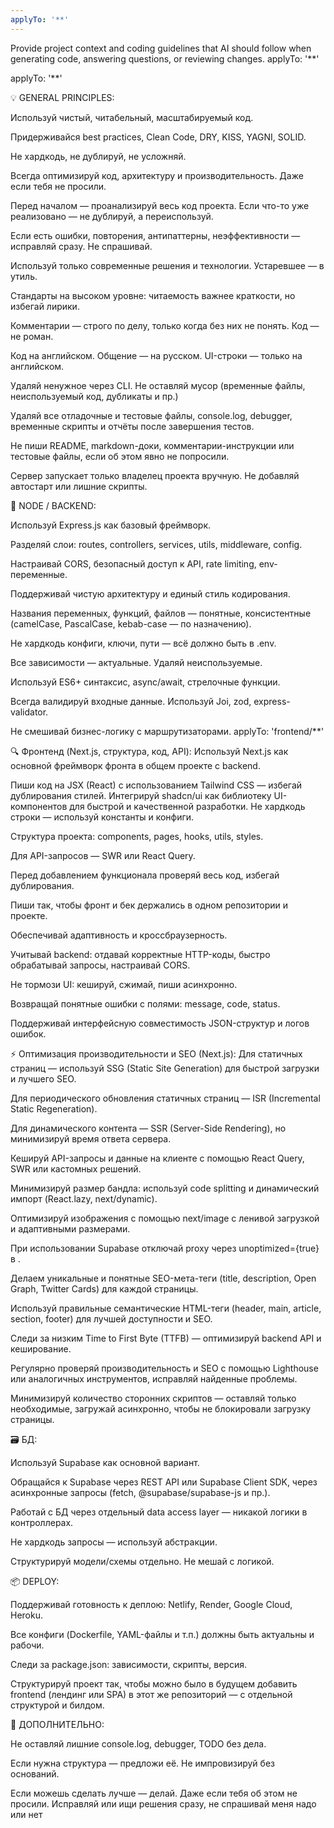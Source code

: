 ```yaml
---
applyTo: '**'
---
```

Provide project context and coding guidelines that AI should follow when generating code, answering questions, or reviewing changes.
applyTo: '**'

applyTo: '**'

💡 GENERAL PRINCIPLES:

Используй чистый, читабельный, масштабируемый код.

Придерживайся best practices, Clean Code, DRY, KISS, YAGNI, SOLID.

Не хардкодь, не дублируй, не усложняй.

Всегда оптимизируй код, архитектуру и производительность. Даже если тебя не просили.

Перед началом — проанализируй весь код проекта. Если что-то уже реализовано — не дублируй, а переиспользуй.

Если есть ошибки, повторения, антипаттерны, неэффективности — исправляй сразу. Не спрашивай.

Используй только современные решения и технологии. Устаревшее — в утиль.

Стандарты на высоком уровне: читаемость важнее краткости, но избегай лирики.

Комментарии — строго по делу, только когда без них не понять. Код — не роман.

Код на английском. Общение — на русском. UI-строки — только на английском.

Удаляй ненужное через CLI. Не оставляй мусор (временные файлы, неиспользуемый код, дубликаты и пр.)

Удаляй все отладочные и тестовые файлы, console.log, debugger, временные скрипты и отчёты после завершения тестов.

Не пиши README, markdown-доки, комментарии-инструкции или тестовые файлы, если об этом явно не попросили.

Сервер запускает только владелец проекта вручную. Не добавляй автостарт или лишние скрипты.

🚀 NODE / BACKEND:

Используй Express.js как базовый фреймворк.

Разделяй слои: routes, controllers, services, utils, middleware, config.

Настраивай CORS, безопасный доступ к API, rate limiting, env-переменные.

Поддерживай чистую архитектуру и единый стиль кодирования.

Названия переменных, функций, файлов — понятные, консистентные (camelCase, PascalCase, kebab-case — по назначению).

Не хардкодь конфиги, ключи, пути — всё должно быть в .env.

Все зависимости — актуальные. Удаляй неиспользуемые.

Используй ES6+ синтаксис, async/await, стрелочные функции.

Всегда валидируй входные данные. Используй Joi, zod, express-validator.

Не смешивай бизнес-логику с маршрутизаторами.
applyTo: 'frontend/**'

🔍 Фронтенд (Next.js, структура, код, API):
Используй Next.js как основной фреймворк фронта в общем проекте с backend.

Пиши код на JSX (React) с использованием Tailwind CSS — избегай дублирования стилей.
Интегрируй shadcn/ui как библиотеку UI-компонентов для быстрой и качественной разработки. 
Не хардкодь строки — используй константы и конфиги.

Структура проекта: components, pages, hooks, utils, styles.

Для API-запросов — SWR или React Query.

Перед добавлением функционала проверяй весь код, избегай дублирования.

Пиши так, чтобы фронт и бек держались в одном репозитории и проекте.

Обеспечивай адаптивность и кроссбраузерность.

Учитывай backend: отдавай корректные HTTP-коды, быстро обрабатывай запросы, настраивай CORS.

Не тормози UI: кешируй, сжимай, пиши асинхронно.

Возвращай понятные ошибки с полями: message, code, status.

Поддерживай интерфейсную совместимость JSON-структур и логов ошибок.

⚡ Оптимизация производительности и SEO (Next.js):
Для статичных страниц — используй SSG (Static Site Generation) для быстрой загрузки и лучшего SEO.

Для периодического обновления статичных страниц — ISR (Incremental Static Regeneration).

Для динамического контента — SSR (Server-Side Rendering), но минимизируй время ответа сервера.

Кешируй API-запросы и данные на клиенте с помощью React Query, SWR или кастомных решений.

Минимизируй размер бандла: используй code splitting и динамический импорт (React.lazy, next/dynamic).

Оптимизируй изображения с помощью next/image с ленивой загрузкой и адаптивными размерами.

При использовании Supabase отключай proxy через unoptimized={true} в <Image>.

Делаем уникальные и понятные SEO-мета-теги (title, description, Open Graph, Twitter Cards) для каждой страницы.

Используй правильные семантические HTML-теги (header, main, article, section, footer) для лучшей доступности и SEO.

Следи за низким Time to First Byte (TTFB) — оптимизируй backend API и кеширование.

Регулярно проверяй производительность и SEO с помощью Lighthouse или аналогичных инструментов, исправляй найденные проблемы.

Минимизируй количество сторонних скриптов — оставляй только необходимые, загружай асинхронно, чтобы не блокировали загрузку страницы.




🗃️ БД:

Используй Supabase как основной вариант.

Обращайся к Supabase через REST API или Supabase Client SDK, через асинхронные запросы (fetch, @supabase/supabase-js и пр.).

Работай с БД через отдельный data access layer — никакой логики в контроллерах.

Не хардкодь запросы — используй абстракции.

Структурируй модели/схемы отдельно. Не мешай с логикой.

📦 DEPLOY:

Поддерживай готовность к деплою: Netlify, Render, Google Cloud, Heroku.

Все конфиги (Dockerfile, YAML-файлы и т.п.) должны быть актуальны и рабочи.

Следи за package.json: зависимости, скрипты, версия.

Структурируй проект так, чтобы можно было в будущем добавить frontend (лендинг или SPA) в этот же репозиторий — с отдельной структурой и билдом.



📎 ДОПОЛНИТЕЛЬНО:

Не оставляй лишние console.log, debugger, TODO без дела.

Если нужна структура — предложи её. Не импровизируй без оснований.

Если можешь сделать лучше — делай. Даже если тебя об этом не просили.
Исправляй или ищи решения сразу, не спрашивай меня надо или нет
